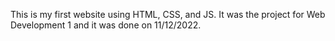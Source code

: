 This is my first website using HTML, CSS, and JS.
It was the project for Web Development 1 and it was done on 11/12/2022.
